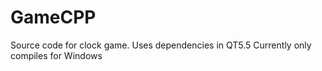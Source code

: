 # GameCPP
Source code for clock game.
Uses dependencies in QT5.5
Currently only compiles for Windows
